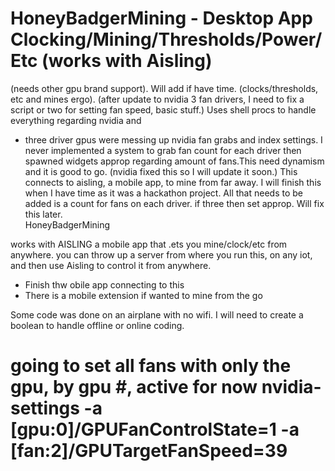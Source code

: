 # HoneyBadgerMining - Desktop App Clocking/Mining/Thresholds/Power/Etc (works with Aisling)
(needs other gpu brand support). Will add if have time. 
(clocks/thresholds, etc and mines ergo). (after update to nvidia 3 fan drivers, I need to fix a script or two for setting fan speed, basic stuff.) Uses shell procs to handle everything regarding nvidia and  
- three driver gpus were messing up nvidia fan grabs and index settings. I never implemented a system to grab fan count for each driver then spawned widgets approp regarding amount of fans.This need dynamism and it is good to go. (nvidia fixed this so I will update it soon.) This connects to aisling, a mobile app, to mine from far away. I will finish this when I have time as it was a hackathon project. All that needs to be added is a count for fans on each driver. if three then set approp. Will fix this later.   
HoneyBadgerMining


works with AISLING a mobile app that .ets you mine/clock/etc from anywhere.
you can throw up a server from where you run this, on any iot, and then use Aisling to control it from anywhere. 


- Finish thw obile app connecting to this
- There is a mobile extension if wanted to mine from the go


Some code was done on an airplane with no wifi. I will need to create a boolean to handle offline or online coding.

  # going to set all fans with only the gpu, by gpu #,  active for now nvidia-settings -a [gpu:0]/GPUFanControlState=1  -a [fan:2]/GPUTargetFanSpeed=39
